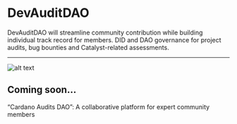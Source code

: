 # DevAuditDAO

DevAuditDAO will streamline community contribution while building individual track record for members. DID and DAO governance for project audits, bug bounties and Catalyst-related assessments.
***

![alt text]([https://github.com/adam-p/markdown-here/raw/master/src/common/images/icon48.png](https://cdn5.cdn-telegram.org/file/pdgLrY0FwSpx9oUGSHOBQ4IOheibZhFY_FnUT4e2KxKO237-ld88uM8WUh5NJhuy4WYJ0V2FVm9yTRsIR1N87h5rVO_lanbQ2xESDKEFVHGLK1nA5sv248YZjBAdfEIoraLJARgadBr8y8ekt9eB7kGs6ZK0KzLeUM2TPEyTbYzAl3VrrEYLyUFIXkH_4-VKbbt7tSXBeOW5SPD-D38cySu6CJ-VqC2qKysvp9xDb24-7H7cvIE-gcNJ_3-9QvfUzh97Qzo8H2W40xgV0jzyLZyo0LGXPm0EFZLM2NDO_4W89-MhXyI38OJh81kbTwJ84J-w_3YahMIQxJmK1xwHcg.jpg)https://cdn5.cdn-telegram.org/file/pdgLrY0FwSpx9oUGSHOBQ4IOheibZhFY_FnUT4e2KxKO237-ld88uM8WUh5NJhuy4WYJ0V2FVm9yTRsIR1N87h5rVO_lanbQ2xESDKEFVHGLK1nA5sv248YZjBAdfEIoraLJARgadBr8y8ekt9eB7kGs6ZK0KzLeUM2TPEyTbYzAl3VrrEYLyUFIXkH_4-VKbbt7tSXBeOW5SPD-D38cySu6CJ-VqC2qKysvp9xDb24-7H7cvIE-gcNJ_3-9QvfUzh97Qzo8H2W40xgV0jzyLZyo0LGXPm0EFZLM2NDO_4W89-MhXyI38OJh81kbTwJ84J-w_3YahMIQxJmK1xwHcg.jpg "DevAuditDAO")

## Coming soon...
“Cardano Audits DAO”: A collaborative platform for expert community members 

